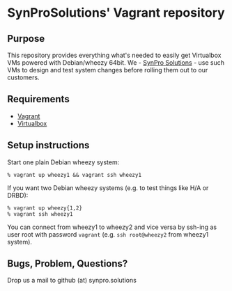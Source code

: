 # SynProSolutions' Vagrant repository

## Purpose

This repository provides everything what's needed to easily get Virtualbox VMs powered with Debian/wheezy 64bit.
We - [SynPro Solutions](http://synpro-solutions.com/) - use such VMs to design and test system changes before rolling them out to our customers.

## Requirements

* [Vagrant](http://www.vagrantup.com/)
* [Virtualbox](https://www.virtualbox.org/)

## Setup instructions

Start one plain Debian wheezy system:

```
% vagrant up wheezy1 && vagrant ssh wheezy1
```

If you want two Debian wheezy systems (e.g. to test things like H/A or DRBD):

```
% vagrant up wheezy{1,2}
% vagrant ssh wheezy1
```

You can connect from wheezy1 to wheezy2 and vice versa by ssh-ing as user root with password `vagrant` (e.g. `ssh root@wheezy2` from wheezy1 system).

## Bugs, Problem, Questions?

Drop us a mail to github (at) synpro.solutions
